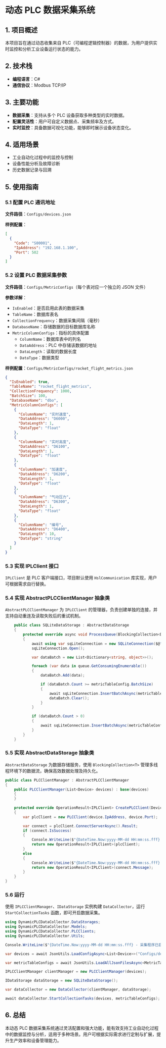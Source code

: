 # 动态 PLC 数据采集系统

## 1. 项目概述

本项目旨在通过动态收集来自 PLC（可编程逻辑控制器）的数据，为用户提供实时监控和分析工业设备运行状态的能力。

## 2. 技术栈

- **编程语言**：C#
- **通信协议**：Modbus TCP/IP

## 3. 主要功能

- **数据采集**：支持从多个 PLC 设备获取多种类型的实时数据。
- **配置灵活性**：用户可自定义数据点、采集频率及方式。
- **实时监控**：具备数据可视化功能，能够即时展示设备状态变化。

## 4. 适用场景

- 工业自动化过程中的监控与控制
- 设备性能分析及故障诊断
- 历史数据记录与回溯

## 5. 使用指南

### 5.1 配置 PLC 通讯地址

**文件路径**：`Configs/devices.json`

**样例配置**：

```json
[
  {
    "Code": "S00001",
    "IpAddress": "192.168.1.100",
    "Port": 502
  }
]
```

### 5.2 设置 PLC 数据采集参数

**文件路径**：`Configs/MetricConfigs`（每个表对应一个独立的 JSON 文件）

**参数详解**：

- `IsEnabled`：是否启用此表的数据采集
- `TableName`：数据库表名
- `CollectionFrequency`：数据采集间隔（毫秒）
- `DatabaseName`：存储数据的目标数据库名称
- `MetricColumnConfigs`：指标的具体配置
  - `ColumnName`：数据库表中的列名
  - `DataAddress`：PLC 中存储该数据的地址
  - `DataLength`：读取的数据长度
  - `DataType`：数据类型

**样例配置**：`Configs/MetricConfigs/rocket_flight_metrics.json`

```json
{
  "IsEnabled": true,
  "TableName": "rocket_flight_metrics",
  "CollectionFrequency": 1000,
  "BatchSize": 100,
  "DatabaseName": "dbo",
  "MetricColumnConfigs": [
    {
      "ColumnName": "实时速度",
      "DataAddress": "D6000",
      "DataLength": 1,
      "DataType": "float"
    },
    {
      "ColumnName": "实时高度",
      "DataAddress": "D6100",
      "DataLength": 1,
      "DataType": "float"
    },
    {
      "ColumnName": "加速度",
      "DataAddress": "D6200",
      "DataLength": 1,
      "DataType": "float"
    },
    {
      "ColumnName": "气动压力",
      "DataAddress": "D6300",
      "DataLength": 1,
      "DataType": "float"
    },
    {
      "ColumnName": "编号",
      "DataAddress": "D6400",
      "DataLength": 10,
      "DataType": "string"
    }
  ]
}
```

### 5.3 实现 IPLClient 接口

`IPLClient` 是 PLC 客户端接口，项目默认使用 `HslCommunication` 库实现，用户可根据需求自行替换。

### 5.4 实现 AbstractPLCClientManager 抽象类

`AbstractPLCClientManager` 为 `IPLCClient` 的管理器，负责创建单独的连接，并支持自动重连及读取失败后的重试机制。

```C#
    public class SQLiteDataStorage : AbstractDataStorage
    {
        protected override async void ProcessQueue(BlockingCollection<Dictionary<string, object>> queue, MetricTableConfig metricTableConfig)
        {
            await using var sqLiteConnection = new SQLiteConnection($@"Data Source=db.sqlite;Version=3;");
            sqLiteConnection.Open();

            var dataBatch = new List<Dictionary<string, object>>();

            foreach (var data in queue.GetConsumingEnumerable())
            {
                dataBatch.Add(data);

                if (dataBatch.Count >= metricTableConfig.BatchSize)
                {
                    await sqLiteConnection.InsertBatchAsync(metricTableConfig.TableName, dataBatch);
                    dataBatch.Clear();
                }
            }

            if (dataBatch.Count > 0)
            {
                await sqLiteConnection.InsertBatchAsync(metricTableConfig.TableName, dataBatch);
            }
        }
    }
```

### 5.5 实现 AbstractDataStorage 抽象类

`AbstractDataStorage` 为数据存储服务，使用 `BlockingCollection<T>` 管理多线程环境下的数据流，确保高效数据处理及持久化。

```C#
public class PLCClientManager : AbstractPLCClientManager
{
    public PLCClientManager(List<Device> devices) : base(devices)
    {
    }
    
    protected override OperationResult<IPLClient> CreatePLCClient(Device device)
    {
        var plcClient = new PLCClient(device.IpAddress, device.Port);

        var connect = plcClient.ConnectServerAsync().Result;
        if (connect.IsSuccess)
        {
            Console.WriteLine($"{DateTime.Now:yyyy-MM-dd HH:mm:ss.fff} - 连接到设备 {device.Code} 成功！");
            return new OperationResult<IPLClient>(plcClient);
        }
        else
        {
            Console.WriteLine($"{DateTime.Now:yyyy-MM-dd HH:mm:ss.fff} - 连接到设备 {device.Code} 失败：{connect.Message}");
            return new OperationResult<IPLClient>(connect.Message);
        }
    }
}
```

### 5.6 运行
使用 `IPLCClientManager`、`IDataStorage` 实例构建 `DataCollector`，运行 `StartCollectionTasks` 函数，即可开启数据采集。
```C#
using DynamicPLCDataCollector.DataStorages;
using DynamicPLCDataCollector.Models;
using DynamicPLCDataCollector.PLCClients;
using DynamicPLCDataCollector.Utils;

Console.WriteLine($"{DateTime.Now:yyyy-MM-dd HH:mm:ss.fff} - 采集程序已启动...");

var devices = await JsonUtils.LoadConfigAsync<List<Device>>("Configs/devices.json");

var metricTableConfigs = await JsonUtils.LoadAllJsonFilesAsync<MetricTableConfig>("Configs/MetricConfigs");

IPLCClientManager clientManager = new PLCClientManager(devices);

IDataStorage dataStorage = new SQLiteDataStorage();

var dataCollector = new DataCollector(clientManager, dataStorage);

await dataCollector.StartCollectionTasks(devices, metricTableConfigs);
```

## 6. 总结

本动态 PLC 数据采集系统通过灵活配置和强大功能，能有效支持工业自动化过程中的数据监控与分析，适用于多种场景。用户可根据实际需求进行定制与扩展，提升生产效率和设备管理能力。